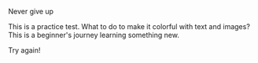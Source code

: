 Never give up

This is a practice test. What to do to make it colorful with text and images? This is a beginner's journey learning something new.

Try again!
